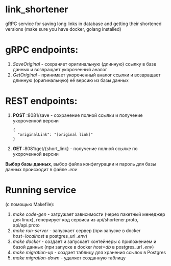# link_shortener
gRPC service for saving long links in database and getting their shortened versions
(make sure you have docker, golang installed)

# gRPC endpoints:
  1. _SaveOriginal_ - сохраняет оригинальную (длинную) ссылку в базе данных и возвращает укороченный аналог
  2. _GetOriginal_ - принимает укороченный аналог ссылки и возвращает длинную (оригинальную) её версию из базы данных

# REST endpoints:
  1. **POST** :8081/save - сохранение полной ссылки и получение укороченной версии
      ```
      {
        "originalLink": "[original link]"
      }
      ```
  2. **GET** :8081/get/{short_link} - получение полной ссылке по укороченной версии

**Выбор базы данных**, выбор файла конфигурации и пароль для базы данных происходит в файле _.env_

# Running service
(с помощью Makefile):
  1. _make code-gen_ - загружает зависимости (через пакетный менеджер для linux), генерирует код сервиса из api/shortener.proto, api/api.proto
  2. _make run-server_ - запускает сервер (при запуске в docker _host=localhost_ в postgres_url _.env_)
  3. _make docker_ - создает и запускает контейнеры с приложением и базой данных (при запуске в docker _host=db_ в postgres_url _.env_)
  4. _make migration-up_ - создает таблицу для хранения ссылок в Postgres
  5. _make migration-down_ - удаляет созданную таблицу
